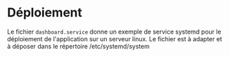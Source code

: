 # Déploiement

Le fichier `dashboard.service` donne un exemple de service systemd pour le déploiement de l'application sur un serveur linux. Le fichier est à adapter et à déposer dans le répertoire /etc/systemd/system

